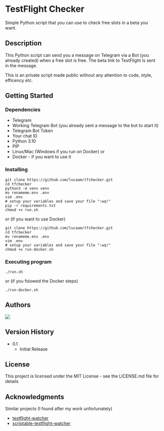 # TestFlight Checker

Simple Python script that you can use to check free slots in a beta you want.

## Description

This Python script can send you a message on Telegram via a Bot (you already created) when a free slot is free. The beta link to TestFlight is sent in the message.

This is an private script made public without any attention to code, style, efficency etc.

## Getting Started

### Dependencies

* Telegram
* Working Telegram Bot (you already sent a message to the bot to start it)
* Telegram Bot Token
* Your chat ID
* Python 3.10
* PIP
* Linux/Mac (Windows if you run on Docker)
or
* Docker - if you want to use it

### Installing

```
git clone https://github.com/lucaam/tfchecker.git
cd tfchecker
python3 -m venv venv
mv renameme.env .env
vim .env
# setup your variables and save your file ":wq!"
pip -r requirements.txt
chmod +x run.sh
```

or (if you want to use Docker)

```
git clone https://github.com/lucaam/tfchecker.git
cd tfchecker
mv renameme.env .env
vim .env
# setup your variables and save your file ":wq!"
chmod +x run-docker.sh
```

### Executing program


```
./run.sh
```
or (if you folowed the Docker steps)

```
./run-docker.sh
```

## Authors

<a href="https://github.com/lucaam/tfchecker/graphs/contributors">
  <img src="https://contrib.rocks/image?repo=lucaam/tfchecker" />
</a>

## Version History

* 0.1
    * Initial Release

## License

This project is licensed under the MIT License - see the LICENSE.md file for details

## Acknowledgments

Similar projects (I found after my work unfortunately)

* [testflight-watcher](https://github.com/jacopo-jtestflight-watcher)
* [scriptable-testflight-watcher](https://github.com/colin273/scriptable-testflight-watcher)